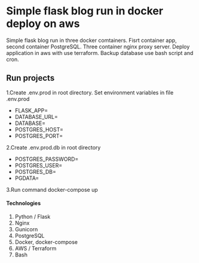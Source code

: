 # Simple flask blog run in docker deploy on aws 

Simple flask blog run in three docker comtainers. Fisrt container app, second container PostgreSQL.
Three container nginx proxy server.
Deploy application in aws with use terraform.
Backup database use bash script and cron.

## Run projects
1.Create .env.prod in root directory.
Set environment variables in file .env.prod 
+ FLASK_APP=
+ DATABASE_URL=
+ DATABASE=
+ POSTGRES_HOST=
+ POSTGRES_PORT=

2.Create .env.prod.db in root directory
+ POSTGRES_PASSWORD=
+ POSTGRES_USER=
+ POSTGRES_DB=
+ PGDATA=

3.Run command docker-compose up

#### Technologies
1. Python / Flask
2. Nginx
3. Gunicorn
4. PostgreSQL
5. Docker, docker-compose
6. AWS / Terraform
7. Bash

